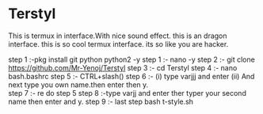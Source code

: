 # Terstyl
This is termux in interface.With nice sound effect.
this is an dragon interface.
this is so cool termux  interface.
its so like you are hacker.





step 1 :-pkg install git python python2 -y
step 1 :- nano -y
step 2 :- git clone https://github.com/Mr-Yenoj/Terstyl
step 3 :- cd Terstyl
step 4 :- nano bash.bashrc
step 5 :- CTRL+slash(\)
step 6 :- (i) type varjjj and enter
          (ii) And next type you own name.then enter then y.          
step 7 :- re do step 5
step 8 :-type varjj and enter ther typer your second name then enter and y. 
step 9 :- last step bash t-style.sh
